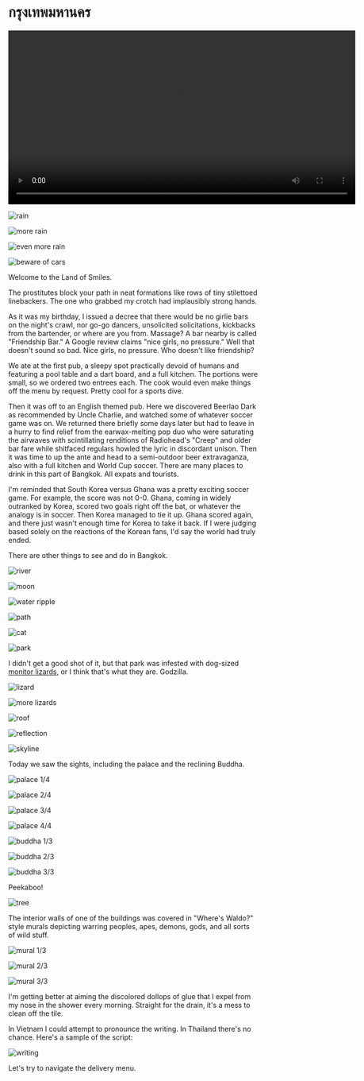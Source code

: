 กรุงเทพมหานคร
============
<video controls="true" width="700">
  <source src="blade-runner-2022.mp4" type="video/mp4"/>
</video>

![rain](rain-1_small.webp)

![more rain](rain-2_small.webp)

![even more rain](rain-3_small.webp)

![beware of cars](beware_small.webp)

Welcome to the Land of Smiles.

The prostitutes block your path in neat formations like rows of tiny stilettoed
linebackers.  The one who grabbed my crotch had implausibly strong hands.

As it was my birthday, I issued a decree that there would be no girlie bars on
the night's crawl, nor go-go dancers, unsolicited solicitations, kickbacks from
the bartender, or where are you from.  Massage?  A bar nearby is called
"Friendship Bar."  A Google review claims "nice girls, no pressure."  Well that
doesn't sound so bad.  Nice girls, no pressure.  Who doesn't like friendship?

We ate at the first pub, a sleepy spot practically devoid of humans and
featuring a pool table and a dart board, and a full kitchen.  The portions were
small, so we ordered two entrees each.  The cook would even make things off
the menu by request.  Pretty cool for a sports dive.

Then it was off to an English themed pub.  Here we discovered Beerlao Dark as
recommended by Uncle Charlie, and watched some of whatever soccer game was on.
We returned there briefly some days later but had to leave in a hurry to find
relief from the earwax-melting pop duo who were saturating the airwaves with
scintillating renditions of Radiohead's "Creep" and older bar fare while
shitfaced regulars howled the lyric in discordant unison.  Then it was time to
up the ante and head to a semi-outdoor beer extravaganza, also with a full
kitchen and World Cup soccer.  There are many places to drink in this part of
Bangkok.  All expats and tourists.

I'm reminded that South Korea versus Ghana was a pretty exciting soccer game.
For example, the score was not 0-0.  Ghana, coming in widely outranked by
Korea, scored two goals right off the bat, or whatever the analogy is in
soccer. Then Korea managed to tie it up.  Ghana scored again, and there just
wasn't enough time for Korea to take it back.  If I were judging based solely on
the reactions of the Korean fans, I'd say the world had truly ended.

There are other things to see and do in Bangkok.

![river](river_small.webp)

![moon](moon_small.webp)

![water ripple](ripple_small.webp)

![path](path_small.webp)

![cat](cat_small.webp)

![park](park_small.webp)

I didn't get a good shot of it, but that park was infested with dog-sized [monitor lizards][1], or I think that's what they are.  Godzilla.

![lizard](lizard_small.webp)

![more lizards](lizard-2_small.webp)

![roof](roof_small.webp)

![reflection](reflection_small.webp)

![skyline](skyline_small.webp)

Today we saw the sights, including the palace and the reclining Buddha.

![palace 1/4](palace-1_small.webp)

![palace 2/4](palace-2_small.webp)

![palace 3/4](palace-3_small.webp)

![palace 4/4](palace-4_small.webp)

![buddha 1/3](buddha-1_small.webp)

![buddha 2/3](buddha-2_small.webp)

![buddha 3/3](buddha-3_small.webp)

Peekaboo!

![tree](tree_small.webp)

The interior walls of one of the buildings was covered in "Where's Waldo?"
style murals depicting warring peoples, apes, demons, gods, and all sorts of
wild stuff.

![mural 1/3](mural-1_small.webp)

![mural 2/3](mural-2_small.webp)

![mural 3/3](mural-3_small.webp)

I'm getting better at aiming the discolored dollops of glue that I expel from
my nose in the shower every morning.  Straight for the drain, it's a mess to
clean off the tile.

In Vietnam I could attempt to pronounce the writing.  In Thailand there's no
chance.  Here's a sample of the script:

![writing](writing_small.webp)

Let's try to navigate the delivery menu.

[1]: https://en.wikipedia.org/wiki/Monitor_lizard
